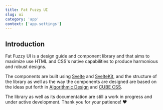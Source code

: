 ```yaml
---
title: Fat Fuzzy UI
slug: ui
category: 'app'
context: ['app.settings']
---
```


## Introduction

Fat Fuzzy UI is a design guide and component library and that aims to maximize use HTML and
CSS's native capabilities to produce harmonious and robust designs.

The components are built using [Svelte](https://svelte.dev) and [SvelteKit](https://kit.svelte.dev/), and the structure of the library as well as the way the components are designed are based on the
ideas put forth in [Algorithmic Design](https://every-layout.dev/blog/algorithmic-design/) and [CUBE CSS](https://cube.fyi/).

<p class="feedback:prose bg:default:000 variant:bare emoji:wip">
The library as well as its documentation are still a work in progress and under active
development. Thank you for your patience! ❤️</p>
